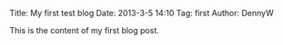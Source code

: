 Title: My first test blog
Date: 2013-3-5 14:10
Tag: first
Author: DennyW

This is the content of my first blog post.
